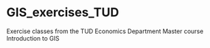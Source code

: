 # GIS_exercises_TUD
Exercise classes from the TUD Economics Department Master course Introduction to GIS 
